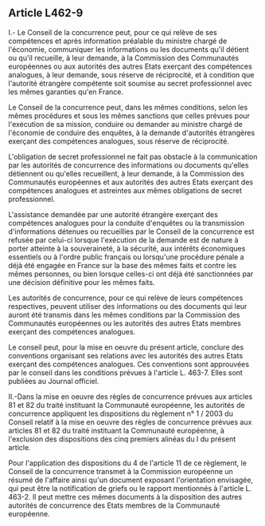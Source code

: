 Article L462-9
----
I.- Le Conseil de la concurrence peut, pour ce qui relève de ses compétences et
après information préalable du ministre chargé de l'économie, communiquer les
informations ou les documents qu'il détient ou qu'il recueille, à leur demande,
à la Commission des Communautés européennes ou aux autorités des autres Etats
exerçant des compétences analogues, à leur demande, sous réserve de réciprocité,
et à condition que l'autorité étrangère compétente soit soumise au secret
professionnel avec les mêmes garanties qu'en France.

Le Conseil de la concurrence peut, dans les mêmes conditions, selon les mêmes
procédures et sous les mêmes sanctions que celles prévues pour l'exécution de sa
mission, conduire ou demander au ministre chargé de l'économie de conduire des
enquêtes, à la demande d'autorités étrangères exerçant des compétences
analogues, sous réserve de réciprocité.

L'obligation de secret professionnel ne fait pas obstacle à la communication par
les autorités de concurrence des informations ou documents qu'elles détiennent
ou qu'elles recueillent, à leur demande, à la Commission des Communautés
européennes et aux autorités des autres Etats exerçant des compétences analogues
et astreintes aux mêmes obligations de secret professionnel.

L'assistance demandée par une autorité étrangère exerçant des compétences
analogues pour la conduite d'enquêtes ou la transmission d'informations détenues
ou recueillies par le Conseil de la concurrence est refusée par celui-ci lorsque
l'exécution de la demande est de nature à porter atteinte à la souveraineté, à
la sécurité, aux intérêts économiques essentiels ou à l'ordre public français ou
lorsqu'une procédure pénale a déjà été engagée en France sur la base des mêmes
faits et contre les mêmes personnes, ou bien lorsque celles-ci ont déjà été
sanctionnées par une décision définitive pour les mêmes faits.

Les autorités de concurrence, pour ce qui relève de leurs compétences
respectives, peuvent utiliser des informations ou des documents qui leur auront
été transmis dans les mêmes conditions par la Commission des Communautés
européennes ou les autorités des autres Etats membres exerçant des compétences
analogues.

Le conseil peut, pour la mise en oeuvre du présent article, conclure des
conventions organisant ses relations avec les autorités des autres Etats
exerçant des compétences analogues. Ces conventions sont approuvées par le
conseil dans les conditions prévues à l'article L. 463-7. Elles sont publiées au
Journal officiel.

II.-Dans la mise en oeuvre des règles de concurrence prévues aux articles 81 et
82 du traité instituant la Communauté européenne, les autorités de concurrence
appliquent les dispositions du règlement n° 1 / 2003 du Conseil relatif à la
mise en oeuvre des règles de concurrence prévues aux articles 81 et 82 du traité
instituant la Communauté européenne, à l'exclusion des dispositions des cinq
premiers alinéas du I du présent article.

Pour l'application des dispositions du 4 de l'article 11 de ce règlement, le
Conseil de la concurrence transmet à la Commission européenne un résumé de
l'affaire ainsi qu'un document exposant l'orientation envisagée, qui peut être
la notification de griefs ou le rapport mentionnés à l'article L. 463-2. Il peut
mettre ces mêmes documents à la disposition des autres autorités de concurrence
des Etats membres de la Communauté européenne.

